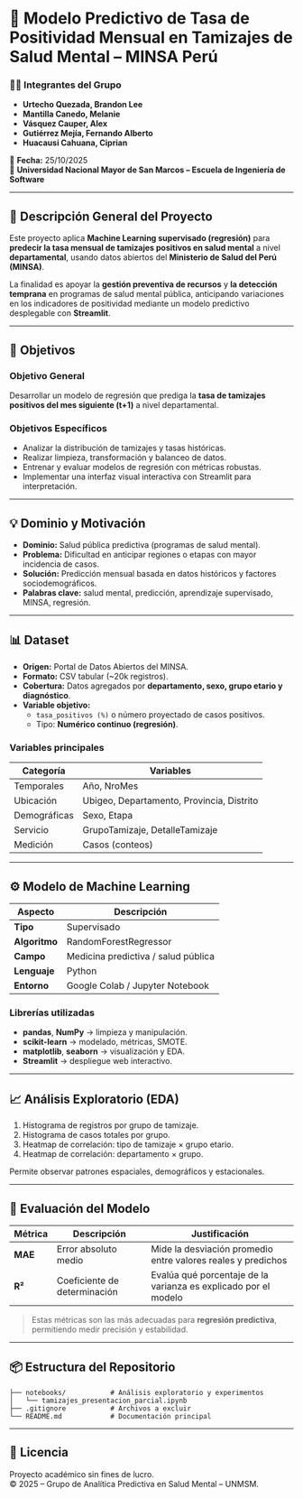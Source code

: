 # 🧠 Modelo Predictivo de Tasa de Positividad Mensual en Tamizajes de Salud Mental – MINSA Perú

### 👨‍🎓 Integrantes del Grupo
- **Urtecho Quezada, Brandon Lee**
- **Mantilla Canedo, Melanie**
- **Vásquez Cauper, Alex**
- **Gutiérrez Mejía, Fernando Alberto**
- **Huacausi Cahuana, Ciprian**

📅 **Fecha:** 25/10/2025  
🏫 **Universidad Nacional Mayor de San Marcos – Escuela de Ingeniería de Software**

---

## 🧩 Descripción General del Proyecto

Este proyecto aplica **Machine Learning supervisado (regresión)** para **predecir la tasa mensual de tamizajes positivos en salud mental** a nivel **departamental**, usando datos abiertos del **Ministerio de Salud del Perú (MINSA)**.

La finalidad es apoyar la **gestión preventiva de recursos** y **la detección temprana** en programas de salud mental pública, anticipando variaciones en los indicadores de positividad mediante un modelo predictivo desplegable con **Streamlit**.

---

## 🎯 Objetivos

### Objetivo General
Desarrollar un modelo de regresión que prediga la **tasa de tamizajes positivos del mes siguiente (t+1)** a nivel departamental.

### Objetivos Específicos
- Analizar la distribución de tamizajes y tasas históricas.  
- Realizar limpieza, transformación y balanceo de datos.  
- Entrenar y evaluar modelos de regresión con métricas robustas.  
- Implementar una interfaz visual interactiva con Streamlit para interpretación.  

---

## 💡 Dominio y Motivación

- **Dominio:** Salud pública predictiva (programas de salud mental).  
- **Problema:** Dificultad en anticipar regiones o etapas con mayor incidencia de casos.  
- **Solución:** Predicción mensual basada en datos históricos y factores sociodemográficos.  
- **Palabras clave:** salud mental, predicción, aprendizaje supervisado, MINSA, regresión.  

---

## 📊 Dataset

- **Origen:** Portal de Datos Abiertos del MINSA.  
- **Formato:** CSV tabular (~20k registros).  
- **Cobertura:** Datos agregados por **departamento, sexo, grupo etario y diagnóstico**.  
- **Variable objetivo:**  
  - `tasa_positivos (%)` o número proyectado de casos positivos.  
  - Tipo: **Numérico continuo (regresión)**.  

### Variables principales
| Categoría | Variables |
|------------|------------|
| Temporales | Año, NroMes |
| Ubicación | Ubigeo, Departamento, Provincia, Distrito |
| Demográficas | Sexo, Etapa |
| Servicio | GrupoTamizaje, DetalleTamizaje |
| Medición | Casos (conteos) |

---

## ⚙️ Modelo de Machine Learning

| Aspecto | Descripción |
|----------|-------------|
| **Tipo** | Supervisado |
| **Algoritmo** | RandomForestRegressor |
| **Campo** | Medicina predictiva / salud pública |
| **Lenguaje** | Python |
| **Entorno** | Google Colab / Jupyter Notebook |

### Librerías utilizadas
- **pandas**, **NumPy** → limpieza y manipulación.  
- **scikit-learn** → modelado, métricas, SMOTE.  
- **matplotlib**, **seaborn** → visualización y EDA.  
- **Streamlit** → despliegue web interactivo.

---

## 📈 Análisis Exploratorio (EDA)

1. Histograma de registros por grupo de tamizaje.  
2. Histograma de casos totales por grupo.  
3. Heatmap de correlación: tipo de tamizaje × grupo etario.  
4. Heatmap de correlación: departamento × grupo.  

Permite observar patrones espaciales, demográficos y estacionales.

---

## 🧮 Evaluación del Modelo

| Métrica | Descripción | Justificación |
|----------|--------------|----------------|
| **MAE** | Error absoluto medio | Mide la desviación promedio entre valores reales y predichos |
| **R²** | Coeficiente de determinación | Evalúa qué porcentaje de la varianza es explicado por el modelo |

> Estas métricas son las más adecuadas para **regresión predictiva**, permitiendo medir precisión y estabilidad.

---

## 📦 Estructura del Repositorio

```
├── notebooks/           # Análisis exploratorio y experimentos
│   └── tamizajes_presentacion_parcial.ipynb
├── .gitignore           # Archivos a excluir
└── README.md            # Documentación principal
```

---

## 🧾 Licencia

Proyecto académico sin fines de lucro.  
© 2025 – Grupo de Analítica Predictiva en Salud Mental – UNMSM.
